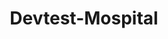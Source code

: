 ---
layout: landing
title: Devtest-Mospital
category: NextJS and TailwindCSS eCommerce Upsell demo.
img: https://i.imgur.com/XHvr3rK.png
year: 2024
github: https://github.com/maximoospital/devtest-mospital
---